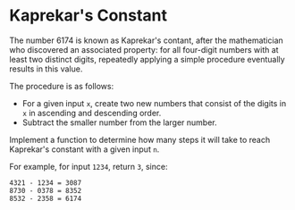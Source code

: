 # Kaprekar's Constant

The number 6174 is known as Kaprekar's contant, after the mathematician who discovered an associated property:
for all four-digit numbers with at least two distinct digits, repeatedly applying a simple procedure eventually results in this value.

The procedure is as follows:

* For a given input `x`, create two new numbers that consist of the digits in `x` in ascending and descending order.
* Subtract the smaller number from the larger number.

Implement a function to determine how many steps it will take to reach Kaprekar's constant with a given input `n`.

For example, for input `1234`, return `3`, since:

```
4321 - 1234 = 3087
8730 - 0378 = 8352
8532 - 2358 = 6174
```

